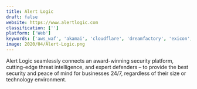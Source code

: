 ```yaml
---
title: Alert Logic
draft: false 
website: https://www.alertlogic.com
classification: ['']
platform: ['Web']
keywords: ['aws_waf', 'akamai', 'cloudflare', 'dreamfactory', 'exicon', 'f5', 'fortscale', 'imperva', 'logsentinel', 'lookingglass', 'openssh', 'phppgadmin', 'saic', 'tina_security', 'the_chertoff_group', 'threat_stack', 'verizon_enterprise', 'webroot_threat_intelligence']
image: 2020/04/Alert-Logic.png
---
```

Alert Logic seamlessly connects an award-winning security platform, cutting-edge threat intelligence, and expert defenders – to provide the best security and peace of mind for businesses 24/7, regardless of their size or technology environment.